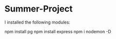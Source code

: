 # Summer-Project
I installed the following modules:

npm install pg
npm install express
npm i nodemon -D

